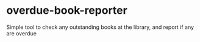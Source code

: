 # overdue-book-reporter
Simple tool to check any outstanding books at the library, and report if any are overdue
